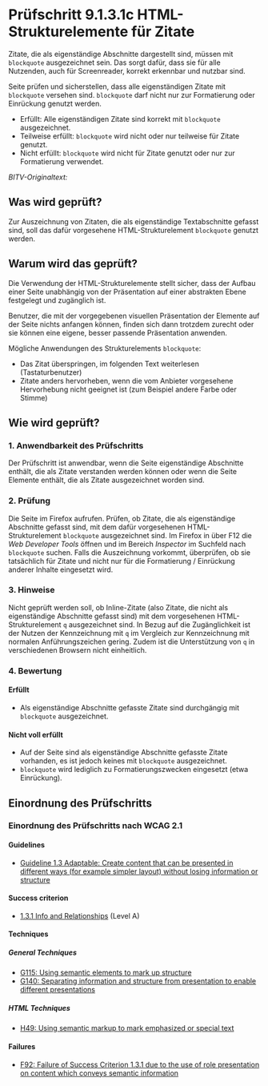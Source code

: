 # Prüfschritt 9.1.3.1c HTML-Strukturelemente für Zitate

Zitate, die als eigenständige Abschnitte dargestellt sind, müssen mit `blockquote` ausgezeichnet sein. Das sorgt dafür, dass sie für alle Nutzenden, auch für Screenreader, korrekt erkennbar und nutzbar sind.

Seite prüfen und sicherstellen, dass alle eigenständigen Zitate mit `blockquote` versehen sind. `blockquote` darf nicht nur zur Formatierung oder Einrückung genutzt werden.

-   Erfüllt: Alle eigenständigen Zitate sind korrekt mit `blockquote` ausgezeichnet.
-   Teilweise erfüllt: `blockquote` wird nicht oder nur teilweise für Zitate genutzt.
-   Nicht erfüllt: `blockquote` wird nicht für Zitate genutzt oder nur zur Formatierung verwendet.

_BITV-Originaltext:_

## Was wird geprüft?

Zur Auszeichnung von Zitaten, die als eigenständige Textabschnitte gefasst sind, soll das dafür vorgesehene HTML-Strukturelement `blockquote` genutzt werden.

## Warum wird das geprüft?

Die Verwendung der HTML-Strukturelemente stellt sicher, dass der Aufbau einer Seite unabhängig von der Präsentation auf einer abstrakten Ebene festgelegt und zugänglich ist.

Benutzer, die mit der vorgegebenen visuellen Präsentation der Elemente auf der Seite nichts anfangen können, finden sich dann trotzdem zurecht oder sie können eine eigene, besser passende Präsentation anwenden.

Mögliche Anwendungen des Strukturelements `blockquote`:

-   Das Zitat überspringen, im folgenden Text weiterlesen (Tastaturbenutzer)
-   Zitate anders hervorheben, wenn die vom Anbieter vorgesehene Hervorhebung nicht geeignet ist (zum Beispiel andere Farbe oder Stimme)

## Wie wird geprüft?

### 1\. Anwendbarkeit des Prüfschritts

Der Prüfschritt ist anwendbar, wenn die Seite eigenständige Abschnitte enthält, die als Zitate verstanden werden können oder wenn die Seite Elemente enthält, die als Zitate ausgezeichnet worden sind.

### 2\. Prüfung

Die Seite im Firefox aufrufen. Prüfen, ob Zitate, die als eigenständige Abschnitte gefasst sind, mit dem dafür vorgesehenen HTML-Strukturelement `blockquote` ausgezeichnet sind. Im Firefox in über F12 die _Web Developer Tools_ öffnen und im Bereich _Inspector_ im Suchfeld nach `blockquote` suchen. Falls die Auszeichnung vorkommt, überprüfen, ob sie tatsächlich für Zitate und nicht nur für die Formatierung / Einrückung anderer Inhalte eingesetzt wird.

### 3\. Hinweise

Nicht geprüft werden soll, ob Inline-Zitate (also Zitate, die nicht als eigenständige Abschnitte gefasst sind) mit dem vorgesehenen HTML-Strukturelement `q` ausgezeichnet sind. In Bezug auf die Zugänglichkeit ist der Nutzen der Kennzeichnung mit `q` im Vergleich zur Kennzeichnung mit normalen Anführungszeichen gering. Zudem ist die Unterstützung von `q` in verschiedenen Browsern nicht einheitlich.

### 4\. Bewertung

#### Erfüllt

-   Als eigenständige Abschnitte gefasste Zitate sind durchgängig mit `blockquote` ausgezeichnet.

#### Nicht voll erfüllt

-   Auf der Seite sind als eigenständige Abschnitte gefasste Zitate vorhanden, es ist jedoch keines mit `blockquote` ausgezeichnet.
-   `blockquote` wird lediglich zu Formatierungszwecken eingesetzt (etwa Einrückung).

## Einordnung des Prüfschritts

### Einordnung des Prüfschritts nach WCAG 2.1

#### Guidelines

-   [Guideline 1.3 Adaptable: Create content that can be presented in different ways (for example simpler layout) without losing information or structure](https://www.w3.org/TR/WCAG21/#adaptable)

#### Success criterion

-   [1.3.1 Info and Relationships](https://www.w3.org/TR/WCAG21/#info-and-relationships) (Level A)

#### Techniques

##### General Techniques

-   [G115: Using semantic elements to mark up structure](https://www.w3.org/WAI/WCAG21/Techniques/general/G115.html)
-   [G140: Separating information and structure from presentation to enable different presentations](https://www.w3.org/WAI/WCAG21/Techniques/general/G140.html)

##### HTML Techniques

-   [H49: Using semantic markup to mark emphasized or special text](https://www.w3.org/WAI/WCAG21/Techniques/html/H49.html)

#### Failures

-   [F92: Failure of Success Criterion 1.3.1 due to the use of role presentation on content which conveys semantic information](https://www.w3.org/WAI/WCAG21/Techniques/failures/F92.html)
